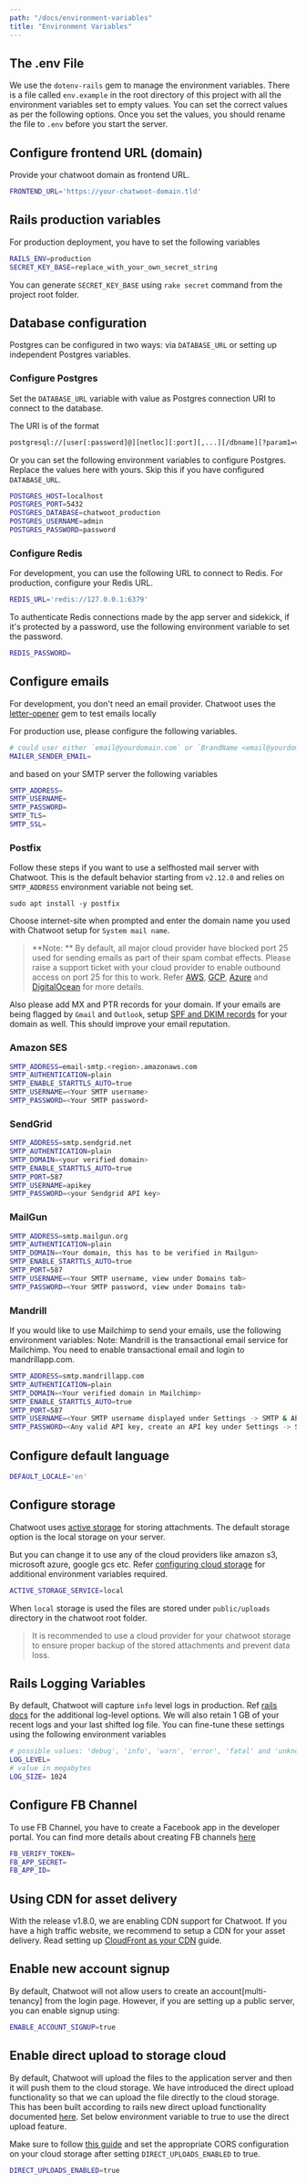 ```yaml
---
path: "/docs/environment-variables"
title: "Environment Variables"
---
```


## The .env File

We use the `dotenv-rails` gem to manage the environment variables. There is a file called `env.example` in the root directory of this project with all the environment variables set to empty values. You can set the correct values as per the following options. Once you set the values, you should rename the file to `.env` before you start the server.

## Configure frontend URL (domain)

Provide your chatwoot domain as frontend URL.

```bash
FRONTEND_URL='https://your-chatwoot-domain.tld'
```

## Rails production variables

For production deployment, you have to set the following variables

```bash
RAILS_ENV=production
SECRET_KEY_BASE=replace_with_your_own_secret_string
```

You can generate `SECRET_KEY_BASE` using `rake secret` command from the project root folder.

## Database configuration

Postgres can be configured in two ways: via `DATABASE_URL` or setting up independent Postgres variables.

### Configure Postgres

Set the `DATABASE_URL` variable with value as Postgres connection URI to connect to the database.

The URI is of the format

```bash
postgresql://[user[:password]@][netloc][:port][,...][/dbname][?param1=value1&...]
```

Or you can set the following environment variables to configure Postgres. Replace the values here with yours. Skip this
if you have configured `DATABASE_URL`.

```bash
POSTGRES_HOST=localhost
POSTGRES_PORT=5432
POSTGRES_DATABASE=chatwoot_production
POSTGRES_USERNAME=admin
POSTGRES_PASSWORD=password
```

### Configure Redis

For development, you can use the following URL to connect to Redis. For production, configure your Redis URL.

```bash
REDIS_URL='redis://127.0.0.1:6379'
```

To authenticate Redis connections made by the app server and sidekick, if it's protected by a password, use the following environment variable to set the password.

```bash
REDIS_PASSWORD=
```


## Configure emails

For development, you don't need an email provider. Chatwoot uses the [letter-opener](https://github.com/ryanb/letter_opener) gem to test emails locally

For production use, please configure the following variables.

```bash
# could user either `email@yourdomain.com` or `BrandName <email@yourdomain.com>`
MAILER_SENDER_EMAIL=
```

and based on your SMTP server the following variables

``` bash
SMTP_ADDRESS=
SMTP_USERNAME=
SMTP_PASSWORD=
SMTP_TLS=
SMTP_SSL=
```
### Postfix

Follow these steps if you want to use a selfhosted mail server with Chatwoot. This is the default behavior starting from `v2.12.0` and relies on `SMTP_ADDRESS` environment variable not being set.

```
sudo apt install -y postfix
```

Choose internet-site when prompted and enter the domain name you used with Chatwoot setup for `System mail name`.

> **Note: ** By default, all major cloud provider have blocked port 25 used for sending emails as part of their spam combat effects. Please raise a
support ticket with your cloud provider to enable outbound access on port 25 for this to work. Refer [AWS](https://aws.amazon.com/premiumsupport/knowledge-center/ec2-port-25-throttle),
[GCP](https://cloud.google.com/compute/docs/tutorials/sending-mail), [Azure](https://learn.microsoft.com/en-us/azure/virtual-network/troubleshoot-outbound-smtp-connectivity) and [DigitalOcean](https://www.digitalocean.com/blog/smtp-restricted-by-default) for more details.

Also please add MX and PTR records for your domain. If your emails are being flagged by `Gmail` and `Outlook`, setup [SPF and DKIM records](https://www.linuxbabe.com/mail-server/setting-up-dkim-and-spf) for your domain as well. This should improve your email reputation.


### Amazon SES
```bash
SMTP_ADDRESS=email-smtp.<region>.amazonaws.com
SMTP_AUTHENTICATION=plain
SMTP_ENABLE_STARTTLS_AUTO=true
SMTP_USERNAME=<Your SMTP username>
SMTP_PASSWORD=<Your SMTP password>
```

### SendGrid
```bash
SMTP_ADDRESS=smtp.sendgrid.net
SMTP_AUTHENTICATION=plain
SMTP_DOMAIN=<your verified domain>
SMTP_ENABLE_STARTTLS_AUTO=true
SMTP_PORT=587
SMTP_USERNAME=apikey
SMTP_PASSWORD=<your Sendgrid API key>
```

### MailGun
```bash
SMTP_ADDRESS=smtp.mailgun.org
SMTP_AUTHENTICATION=plain
SMTP_DOMAIN=<Your domain, this has to be verified in Mailgun>
SMTP_ENABLE_STARTTLS_AUTO=true
SMTP_PORT=587
SMTP_USERNAME=<Your SMTP username, view under Domains tab>
SMTP_PASSWORD=<Your SMTP password, view under Domains tab>
```

### Mandrill
If you would like to use Mailchimp to send your emails, use the following environment variables:
Note: Mandrill is the transactional email service for Mailchimp. You need to enable transactional email and login to mandrillapp.com.

```bash
SMTP_ADDRESS=smtp.mandrillapp.com
SMTP_AUTHENTICATION=plain
SMTP_DOMAIN=<Your verified domain in Mailchimp>
SMTP_ENABLE_STARTTLS_AUTO=true
SMTP_PORT=587
SMTP_USERNAME=<Your SMTP username displayed under Settings -> SMTP & API info>
SMTP_PASSWORD=<Any valid API key, create an API key under Settings -> SMTP & API Info>
```

## Configure default language

```bash
DEFAULT_LOCALE='en'
```

## Configure storage

Chatwoot uses [active storage](https://edgeguides.rubyonrails.org/active_storage_overview.html) for storing attachments. The default storage option is the local storage on your server.

But you can change it to use any of the cloud providers like amazon s3, microsoft azure, google gcs etc. Refer [configuring cloud storage](/docs/self-hosted/deployment/storage/supported-providers) for additional environment variables required.

```bash
ACTIVE_STORAGE_SERVICE=local
```

When `local` storage is used the files are stored under `public/uploads` directory in the chatwoot root folder.

> It is recommended to use a cloud provider for your chatwoot storage to ensure proper backup of the stored attachments and prevent data loss.


## Rails Logging Variables

By default, Chatwoot will capture `info` level logs in production. Ref [rails docs](https://guides.rubyonrails.org/debugging_rails_applications.html#log-levels) for the additional log-level options.
We will also retain 1 GB of your recent logs and your last shifted log file.
You can fine-tune these settings using the following environment variables

```bash
# possible values: 'debug', 'info', 'warn', 'error', 'fatal' and 'unknown'
LOG_LEVEL=
# value in megabytes
LOG_SIZE= 1024
```

## Configure FB Channel

To use FB Channel, you have to create a Facebook app in the developer portal. You can find more details about creating FB channels [here](https://developers.facebook.com/docs/apps/#register)

```bash
FB_VERIFY_TOKEN=
FB_APP_SECRET=
FB_APP_ID=
```

## Using CDN for asset delivery

With the release v1.8.0, we are enabling CDN support for Chatwoot. If you have a high traffic website, we recommend to setup a CDN for your asset delivery. Read setting up [CloudFront as your CDN](/docs/self-hosted/deployment/performance/cloudfront-cdn) guide.

## Enable new account signup

By default, Chatwoot will not allow users to create an account[multi-tenancy] from the login page. However, if you are setting up a public server, you can enable signup using:

```bash
ENABLE_ACCOUNT_SIGNUP=true
```

## Enable direct upload to storage cloud

By default, Chatwoot will upload the files to the application server and then it will push them to the cloud storage. We have introduced the direct upload functionality so that we can upload the file directly to the cloud storage. This has been built according to rails new direct upload functionality documented [here](https://edgeguides.rubyonrails.org/active_storage_overview.html#direct-uploads). Set below environment variable to true to use the direct upload feature.

Make sure to follow [this guide](https://edgeguides.rubyonrails.org/active_storage_overview.html#cross-origin-resource-sharing-cors-configuration) and set the appropriate CORS configuration on your cloud storage after setting `DIRECT_UPLOADS_ENABLED` to true.

```bash
DIRECT_UPLOADS_ENABLED=true
```
